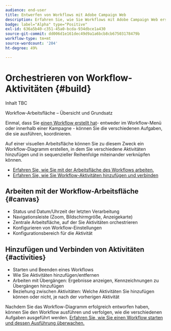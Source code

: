 ```yaml
---
audience: end-user
title: Entwerfen von Workflows mit Adobe Campaign Web
description: Erfahren Sie, wie Sie Workflows mit Adobe Campaign Web erstellen
badge: label="Alpha" type="Positive"
exl-id: 636a5b40-c351-45a0-bcda-934dbce1a430
source-git-commit: dd006d1e161dec49d9a1a6bcb8cb67503178479b
workflow-type: tm+mt
source-wordcount: '204'
ht-degree: 49%

---
```


# Orchestrieren von Workflow-Aktivitäten {#build}

Inhalt TBC

Workflow-Arbeitsfläche – Übersicht und Grundsatz


Einmal, dass Sie [einen Workflow erstellt hat](create-workflow.md)- entweder im Workflow-Menü oder innerhalb einer Kampagne - können Sie die verschiedenen Aufgaben, die sie ausführen, koordinieren.

Auf einer visuellen Arbeitsfläche können Sie zu diesem Zweck ein Workflow-Diagramm erstellen, in dem Sie verschiedene Aktivitäten hinzufügen und in sequenzieller Reihenfolge miteinander verknüpfen können.

* [Erfahren Sie, wie Sie mit der Arbeitsfläche des Workflows arbeiten.](#canvas)
* [Erfahren Sie, wie Sie Workflow-Aktivitäten hinzufügen und verbinden](#activities)

## Arbeiten mit der Workflow-Arbeitsfläche {#canvas}

* Status und Datum/Uhrzeit der letzten Verarbeitung
* Navigationsleiste (Zoom, Bildschirmgröße, Anzeigekarte)
* Zentrale Arbeitsfläche, auf der Sie Aktivitäten orchestrieren
* Konfigurieren von Workflow-Einstellungen
* Konfigurationsbereich für die Aktivität

## Hinzufügen und Verbinden von Aktivitäten {#activities}

* Starten und Beenden eines Workflows
* Wie Sie Aktivitäten hinzufügen/entfernen
* Arbeiten mit Übergängen: Ergebnisse anzeigen, Kennzeichnungen zu Übergängen hinzufügen
* Beziehung zwischen Aktivitäten: Welche Aktivitäten Sie hinzufügen können oder nicht, je nach der vorherigen Aktivität

Nachdem Sie das Workflow-Diagramm erfolgreich entworfen haben, können Sie den Workflow ausführen und verfolgen, wie die verschiedenen Aufgaben ausgeführt werden. [Erfahren Sie, wie Sie einen Workflow starten und dessen Ausführung überwachen.](start-monitor-workflows.md)